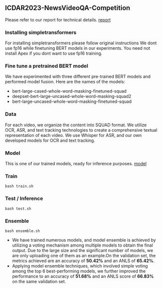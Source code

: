 ## ICDAR2023-NewsVideoQA-Competition
Please refer to our report for technical details.
[report](report.pdf)
### Installing simpletransformers
For installing simpletransformers please follow original instructions We dont use fp16 while finetuning BERT models in our experiments. You need not install Apex if you dont want to use fp16 training.

### Fine tune a pretrained BERT model
We have experimented with three different pre-trained BERT models and performed model fusion. Here are the names of the models:
- bert-large-cased-whole-word-masking-finetuned-squad
- deepset-bert-large-uncased-whole-word-masking-squad2
- bert-large-uncased-whole-word-masking-finetuned-squad
### Data
For each video, we organize the content into SQUAD format. We utilize OCR, ASR, and text tracking technologies to create a comprehensive textual representation of each video. We use Whisper for ASR, and our own developed models for OCR and text tracking.

### Model
This is one of our trained models, ready for inference purposes.
[model](https://drive.google.com/drive/folders/1Ngifradd-Zj30g5y4kEZDpk5rr9wkZUX?usp=share_link)
### Train
``` bash train.sh ```
### Test / Inference
``` bash test.sh ```
### Ensemble
``` bash ensemble.sh ```
- We have trained numerous models, and model ensemble is achieved by utilizing a voting mechanism among multiple models to obtain the final output. Due to the large size and the significant number of models, we are only uploading one of them as an example.On the validation set, the metrics achieved are an accuracy of **50.42%** and an ANLS of **65.42%**.
- Applying model ensemble techniques, which involved simple voting among the top 6 best-performing models, we further improved the performance to an accuracy of **51.68%** and an ANLS score of **66.83%** on the same validation set.